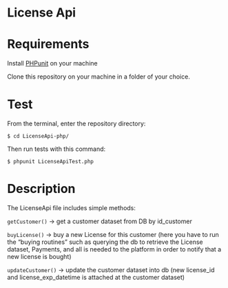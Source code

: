 # License Api
 
 # Requirements
 
Install [PHPunit](https://phpunit.de/) on your machine

Clone this repository on your machine in a folder of your choice.

# Test
From the terminal, enter the repository directory:

 `$ cd LicenseApi-php/`

Then run tests with this command:

 `$ phpunit LicenseApiTest.php`

# Description

The LicenseApi file includes simple methods:

`getCustomer()` → get a customer dataset from DB by id_customer

`buyLicense()` → buy a new License for this customer (here you have to run the “buying routines” such as querying the db to retrieve the License dataset, Payments, and all is needed to the platform in order to notify that a new license is bought)

`updateCustomer()` → update the customer dataset into db (new license_id and license_exp_datetime is attached at the customer dataset)
